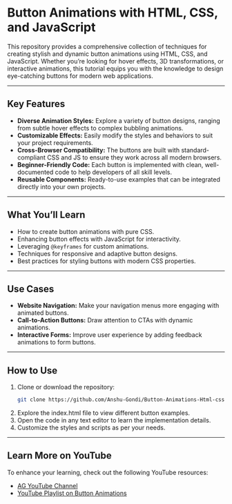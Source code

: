 # **Button Animations with HTML, CSS, and JavaScript**

This repository provides a comprehensive collection of techniques for creating stylish and dynamic button animations using HTML, CSS, and JavaScript. Whether you’re looking for hover effects, 3D transformations, or interactive animations, this tutorial equips you with the knowledge to design eye-catching buttons for modern web applications.

---

## **Key Features**
- **Diverse Animation Styles:** Explore a variety of button designs, ranging from subtle hover effects to complex bubbling animations.
- **Customizable Effects:** Easily modify the styles and behaviors to suit your project requirements.
- **Cross-Browser Compatibility:** The buttons are built with standard-compliant CSS and JS to ensure they work across all modern browsers.
- **Beginner-Friendly Code:** Each button is implemented with clean, well-documented code to help developers of all skill levels.
- **Reusable Components:** Ready-to-use examples that can be integrated directly into your own projects.

---

## **What You’ll Learn**
- How to create button animations with pure CSS.
- Enhancing button effects with JavaScript for interactivity.
- Leveraging `@keyframes` for custom animations.
- Techniques for responsive and adaptive button designs.
- Best practices for styling buttons with modern CSS properties.

---

## **Use Cases**
- **Website Navigation:** Make your navigation menus more engaging with animated buttons.
- **Call-to-Action Buttons:** Draw attention to CTAs with dynamic animations.
- **Interactive Forms:** Improve user experience by adding feedback animations to form buttons.

---

## **How to Use**
1. Clone or download the repository:
   ```bash
   git clone https://github.com/Anshu-Gondi/Button-Animations-Html-css-js.git
   ```
2. Explore the index.html file to view different button examples.
3. Open the code in any text editor to learn the implementation details.
4. Customize the styles and scripts as per your needs.

---

## **Learn More on YouTube**
To enhance your learning, check out the following YouTube resources:
- [AG YouTube Channel](https://youtube.com/@ag_youtube?si=fqCwoa7L0GxmRxFw)
- [YouTube Playlist on Button Animations](https://youtube.com/playlist?list=PL3l9R-9NijmDQPCZDbeBDUB8cMdWSITVh&si=JZHI8Uajy9xww7ML)
